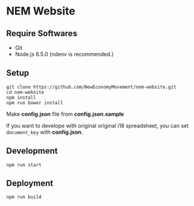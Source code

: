 # NEM Website

## Require Softwares

+ Git
+ Node.js 6.5.0 (ndenv is recommended.)

## Setup

```
git clone https://github.com/NewEconomyMovement/nem-website.git
cd nem-website
npm install
npm run bower install
```

Make **config.json** file from **config.json.sample**

If you want to develope with original original i18 spreadsheet, you can set `document_key` with **config.json**.

## Development

```
npm run start
```

## Deployment

```
npm run build
```

